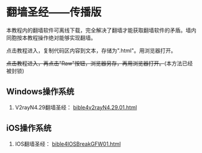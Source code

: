 # 翻墙圣经——传播版  
本教程内的翻墙软件可离线下载，完全解决了翻墙才能获取翻墙软件的矛盾。墙内同胞按本教程操作绝对能够实现翻墙。  

点击教程进入，复制代码区内容到文本，存储为".html"。用浏览器打开。  

~~点击教程进入，再点击"Raw"按钮，浏览器另存，再用浏览器打开。~~(本方法已经被封锁)  

## Windows操作系统  
1. V2rayN4.29翻墙圣经：  [bible4v2rayN4.29.01.html](bible/bible4v2rayN4.29.01.html)  
## iOS操作系统  
1. IOS翻墙圣经：  [bible4IOSBreakGFW01.html](bible/bible4IOSBreakGFW01.html)  
